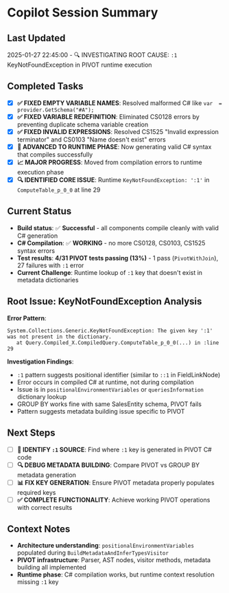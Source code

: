 # Copilot Session Summary

## Last Updated  
2025-01-27 22:45:00 - 🔍 INVESTIGATING ROOT CAUSE: `:1` KeyNotFoundException in PIVOT runtime execution

## Completed Tasks
- [x] **✅ FIXED EMPTY VARIABLE NAMES**: Resolved malformed C# like `var  = provider.GetSchema("#A");`
- [x] **✅ FIXED VARIABLE REDEFINITION**: Eliminated CS0128 errors by preventing duplicate schema variable creation
- [x] **✅ FIXED INVALID EXPRESSIONS**: Resolved CS1525 "Invalid expression terminator" and CS0103 "Name doesn't exist" errors
- [x] **🎯 ADVANCED TO RUNTIME PHASE**: Now generating valid C# syntax that compiles successfully
- [x] **📈 MAJOR PROGRESS**: Moved from compilation errors to runtime execution phase
- [x] **🔍 IDENTIFIED CORE ISSUE**: Runtime `KeyNotFoundException: ':1'` in `ComputeTable_p_0_0` at line 29

## Current Status
- **Build status**: ✅ **Successful** - all components compile cleanly with valid C# generation  
- **C# Compilation**: ✅ **WORKING** - no more CS0128, CS0103, CS1525 syntax errors
- **Test results**: **4/31 PIVOT tests passing (13%)** - 1 pass (`PivotWithJoin`), 27 failures with `:1` error
- **Current Challenge**: Runtime lookup of `:1` key that doesn't exist in metadata dictionaries

## Root Issue: KeyNotFoundException Analysis
**Error Pattern**:
```
System.Collections.Generic.KeyNotFoundException: The given key ':1' was not present in the dictionary.
   at Query.Compiled_X.CompiledQuery.ComputeTable_p_0_0(...) in :line 29
```

**Investigation Findings**:
- `:1` pattern suggests positional identifier (similar to `::1` in FieldLinkNode)
- Error occurs in compiled C# at runtime, not during compilation  
- Issue is in `positionalEnvironmentVariables` or `queriesInformation` dictionary lookup
- GROUP BY works fine with same SalesEntity schema, PIVOT fails
- Pattern suggests metadata building issue specific to PIVOT

## Next Steps
- [ ] **🔧 IDENTIFY `:1` SOURCE**: Find where `:1` key is generated in PIVOT C# code
- [ ] **🔍 DEBUG METADATA BUILDING**: Compare PIVOT vs GROUP BY metadata generation
- [ ] **📊 FIX KEY GENERATION**: Ensure PIVOT metadata properly populates required keys
- [ ] **✅ COMPLETE FUNCTIONALITY**: Achieve working PIVOT operations with correct results

## Context Notes
- **Architecture understanding**: `positionalEnvironmentVariables` populated during `BuildMetadataAndInferTypesVisitor`
- **PIVOT infrastructure**: Parser, AST nodes, visitor methods, metadata building all implemented
- **Runtime phase**: C# compilation works, but runtime context resolution missing `:1` key